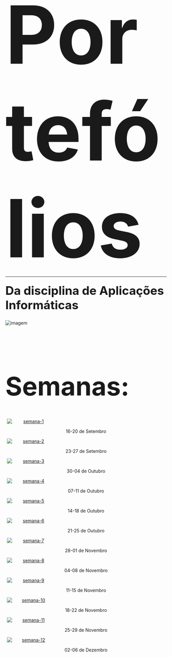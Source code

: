 <div class="section-darkblue">
    <h1 style="font-size: 250px; margin-bottom: 0;">Portefólios</h1>
    <hr style="margin: 0;">
    <h1 style="font-size: 37px; margin-top: 20px;">Da disciplina de Aplicações Informáticas</h1>
    <div class="image-container">
        <img src="https://github.com/user-attachments/assets/d5cd1c99-8940-4f29-a446-7e3f8a1ae1a6" alt="imagem">
    </div>
    <h1 style="font-size: 100px;"></h1>
    <h1 style="font-size: 80px; margin-top: 50px;">Semanas:</h1>
</div>

<!-- Segunda seção: Fundo branco -->
<div class="section-white">
    <div class="semana-container">
        <div class="semana" style="text-align: center;">
            <a href="Semanas/semana1.html">
                <img src="https://github.com/user-attachments/assets/db744e90-cdae-4769-98e6-b359f5cc4cea" alt="semana-1" style="max-width: 150px; margin: 5px; display: block;">
            </a>
            <p>16-20 de Setembro</p>
        </div>
        <div class="semana" style="text-align: center;">
            <a href="Semanas/semana2.html">
                <img src="https://github.com/user-attachments/assets/c856b8b9-6722-4539-a944-d8e7ff1dfb65" alt="semana-2" style="max-width: 150px; margin: 5px; display: block;">
            </a>
            <p>23-27 de Setembro</p>
        </div>
        <div class="semana" style="text-align: center;">
            <a href="Semanas/semana3.html">
                <img src="https://github.com/user-attachments/assets/ef4769ac-1a65-4584-a871-71b887daa996" alt="semana-3" style="max-width: 150px; margin: 5px; display: block;">
            </a>
            <p>30-04 de Outubro</p>
        </div>
        <div class="semana" style="text-align: center;">
            <a href="Semanas/semana4.html">
                <img src="https://github.com/user-attachments/assets/0dbda99b-c3a2-4271-b121-f6b804405b48" alt="semana-4" style="max-width: 150px; margin: 5px; display: block;">
            </a>
            <p>07-11 de Outubro</p>
        </div>
        <div class="semana" style="text-align: center;">
            <a href="Semanas/semana5.html">
                <img src="https://github.com/user-attachments/assets/9b993379-9f34-44d5-b9d8-0fa151ec5b58" alt="semana-5" style="max-width: 150px; margin: 5px; display: block;">
            </a>
            <p>14-18 de Outubro</p>
        </div>
        <div class="semana" style="text-align: center;">
            <a href="Semanas/semana6.html">
                <img src="https://github.com/user-attachments/assets/2f165e7d-1b71-442d-ad9e-23928aa68cf6" alt="semana-6" style="max-width: 150px; margin: 5px; display: block;">
            </a>
            <p>21-25 de Outubro</p>
        </div>
        <!-- Semana 7 -->
        <div class="semana" style="text-align: center;">
            <a href="Semanas/semana7.html">
                <img src="https://github.com/user-attachments/assets/7b7b20d1-9e3e-4b2e-9265-cf9cc5d84196" alt="semana-7" style="max-width: 150px; margin: 5px; display: block;">
            </a>
            <p>28-01 de Novembro</p>
        </div>
        <!-- Semana 8 -->
        <div class="semana" style="text-align: center;">
            <a href="Semanas/semana8.html">
                <img src="https://github.com/user-attachments/assets/b7c4cee0-2b8d-4100-90ee-8e88025be94b" alt="semana-8" style="max-width: 150px; margin: 5px; display: block;">
            </a>
            <p>04-08 de Novembro</p>
        </div>
        <!-- Semana 9 -->
        <div class="semana" style="text-align: center;">
            <a href="Semanas/semana9.html">
                <img src="https://github.com/user-attachments/assets/a0d8355f-5296-4095-af0e-9f3127956120" alt="semana-9" style="max-width: 150px; margin: 5px; display: block;">
            </a>
            <p>11-15 de Novembro</p>
        </div>
        <!-- Semana 10 -->
        <div class="semana" style="text-align: center;">
            <a href="Semanas/semana10.html">
                <img src="https://github.com/user-attachments/assets/eeeb1778-e1c8-4534-a74a-4871c0743b9f" alt="semana-10" style="max-width: 150px; margin: 5px; display: block;">
            </a>
            <p>18-22 de Novembro</p>
        </div>
        <!-- Semana 11 -->
        <div class="semana" style="text-align: center;">
            <a href="Semanas/semana11.html">
                <img src="https://github.com/user-attachments/assets/93ff1d02-2974-45dc-83c4-7c847f76a8a3" alt="semana-11" style="max-width: 150px; margin: 5px; display: block;">
            </a>
            <p>25-29 de Novembro</p>
        </div>
        <!-- Semana 12 -->
        <div class="semana" style="text-align: center;">
            <a href="Semanas/semana12.html">
                <img src="https://github.com/user-attachments/assets/d876a77d-7d3c-4a41-a9cd-c568b8d5249a" alt="semana-12" style="max-width: 150px; margin: 5px; display: block;">
            </a>
            <p>02-06 de Dezembro</p>
        </div>
    </div>
</div>

